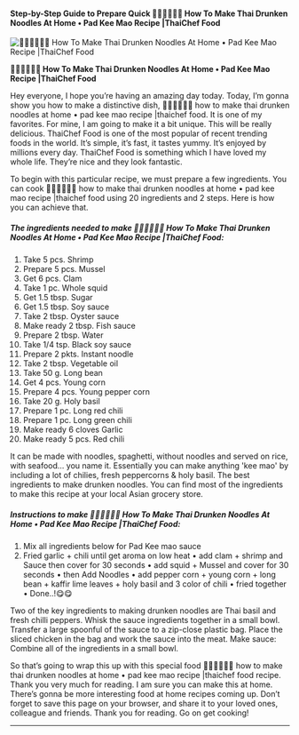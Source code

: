             

#### Step-by-Step Guide to Prepare Quick 🧑🏽‍🍳🧑🏼‍🍳 How To Make Thai Drunken Noodles At Home • Pad Kee Mao Recipe |ThaiChef Food

![🧑🏽‍🍳🧑🏼‍🍳 How To Make Thai Drunken Noodles At Home • Pad Kee Mao Recipe |ThaiChef Food](https://img-global.cpcdn.com/recipes/120cef0840d4d5ec/751x532cq70/%f0%9f%a7%91%f0%9f%8f%bd%f0%9f%8d%b3%f0%9f%a7%91%f0%9f%8f%bc%f0%9f%8d%b3-how-to-make-thai-drunken-noodles-at-home-%e2%80%a2-pad-kee-mao-recipe-thaichef-food-recipe-main-photo.jpg)

**🧑🏽‍🍳🧑🏼‍🍳 How To Make Thai Drunken Noodles At Home • Pad Kee Mao Recipe |ThaiChef Food**

Hey everyone, I hope you’re having an amazing day today. Today, I’m gonna show you how to make a distinctive dish, 🧑🏽‍🍳🧑🏼‍🍳 how to make thai drunken noodles at home • pad kee mao recipe |thaichef food. It is one of my favorites. For mine, I am going to make it a bit unique. This will be really delicious. ThaiChef Food is one of the most popular of recent trending foods in the world. It’s simple, it’s fast, it tastes yummy. It’s enjoyed by millions every day. ThaiChef Food is something which I have loved my whole life. They’re nice and they look fantastic.

To begin with this particular recipe, we must prepare a few ingredients. You can cook 🧑🏽‍🍳🧑🏼‍🍳 how to make thai drunken noodles at home • pad kee mao recipe |thaichef food using 20 ingredients and 2 steps. Here is how you can achieve that.

##### The ingredients needed to make 🧑🏽‍🍳🧑🏼‍🍳 How To Make Thai Drunken Noodles At Home • Pad Kee Mao Recipe |ThaiChef Food:

1.  Take 5 pcs. Shrimp
2.  Prepare 5 pcs. Mussel
3.  Get 6 pcs. Clam
4.  Take 1 pc. Whole squid
5.  Get 1.5 tbsp. Sugar
6.  Get 1.5 tbsp. Soy sauce
7.  Take 2 tbsp. Oyster sauce
8.  Make ready 2 tbsp. Fish sauce
9.  Prepare 2 tbsp. Water
10.  Take 1/4 tsp. Black soy sauce
11.  Prepare 2 pkts. Instant noodle
12.  Take 2 tbsp. Vegetable oil
13.  Take 50 g. Long bean
14.  Get 4 pcs. Young corn
15.  Prepare 4 pcs. Young pepper corn
16.  Take 20 g. Holy basil
17.  Prepare 1 pc. Long red chili
18.  Prepare 1 pc. Long green chili
19.  Make ready 6 cloves Garlic
20.  Make ready 5 pcs. Red chili

It can be made with noodles, spaghetti, without noodles and served on rice, with seafood… you name it. Essentially you can make anything 'kee mao' by including a lot of chilies, fresh peppercorns & holy basil. The best ingredients to make drunken noodles. You can find most of the ingredients to make this recipe at your local Asian grocery store.

##### Instructions to make 🧑🏽‍🍳🧑🏼‍🍳 How To Make Thai Drunken Noodles At Home • Pad Kee Mao Recipe |ThaiChef Food:

1.  Mix all ingredients below for Pad Kee mao sauce
2.  Fried garlic + chili until get aroma on low heat • add clam + shrimp and Sauce then cover for 30 seconds • add squid + Mussel and cover for 30 seconds • then Add Noodles • add pepper corn + young corn + long bean + kaffir lime leaves + holy basil and 3 color of chili • fried together • Done..!😋😋

Two of the key ingredients to making drunken noodles are Thai basil and fresh chilli peppers. Whisk the sauce ingredients together in a small bowl. Transfer a large spoonful of the sauce to a zip-close plastic bag. Place the sliced chicken in the bag and work the sauce into the meat. Make sauce: Combine all of the ingredients in a small bowl.

So that’s going to wrap this up with this special food 🧑🏽‍🍳🧑🏼‍🍳 how to make thai drunken noodles at home • pad kee mao recipe |thaichef food recipe. Thank you very much for reading. I am sure you can make this at home. There’s gonna be more interesting food at home recipes coming up. Don’t forget to save this page on your browser, and share it to your loved ones, colleague and friends. Thank you for reading. Go on get cooking!

* * *